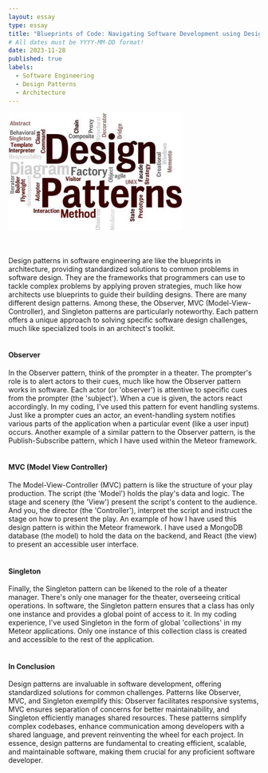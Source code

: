 ```yaml
---
layout: essay
type: essay
title: "Blueprints of Code: Navigating Software Development using Design Patterns"
# All dates must be YYYY-MM-DD format!
date: 2023-11-28
published: true
labels:
  - Software Engineering
  - Design Patterns
  - Architecture
---
```


<p>
	<img width="350px" src="../img/design-patterns.jpg" class="img-thumbnail" >

<br><br>
  Design patterns in software engineering are like the blueprints in architecture, providing standardized solutions to common problems in software design. They are the frameworks 
  that programmers can use to tackle complex problems by applying proven strategies, much like how architects use blueprints to guide their building designs. There are many different design patterns. 
  Among these, the Observer, MVC (Model-View-Controller), and Singleton patterns are particularly noteworthy. Each pattern offers a unique approach to solving specific software design challenges, 
  much like specialized tools in an architect's toolkit. 
<br><br>

<h4>
	Observer
</h4>
In the Observer pattern, think of the prompter in a theater. The prompter's role is to alert actors to their cues, much like how the Observer pattern works in software. 
Each actor (or 'observer') is attentive to specific cues from the prompter (the 'subject'). When a cue is given, the actors react accordingly. In my coding, I've used this pattern for 
event handling systems. Just like a prompter cues an actor, an event-handling system notifies various parts of the application when a particular event (like a user input) occurs. Another example of a
similar pattern to the Observer pattern, is the Publish-Subscribe pattern, which I have used within the Meteor framework.
<br><br>


<h4>
	MVC (Model View Controller)
</h4>
The Model-View-Controller (MVC) pattern is like the structure of your play production. The script (the 'Model') holds the play's data and logic. The stage and scenery (the 'View')
present the script's content to the audience. And you, the director (the 'Controller'), interpret the script and instruct the stage on how to present the play. An example of how I 
have used this design pattern is within the Meteor framework. I have used a MongoDB database (the model) to hold the data on the backend, and React (the view) to present an accessible user interface.
<br><br>

<h4>
	Singleton
</h4>
Finally, the Singleton pattern can be likened to the role of a theater manager. There's only one manager for the theater, overseeing critical operations. In software, the Singleton pattern ensures 
that a class has only one instance and provides a global point of access to it. In my coding experience, I've used Singleton in the form of global 'collections' in my Meteor applications. Only one instance 
of this collection class is created and accessible to the rest of the application. 
<br><br>

<h4>
	In Conclusion
</h4>
Design patterns are invaluable in software development, offering standardized solutions for common challenges. Patterns like Observer, MVC, and Singleton exemplify this: Observer facilitates responsive systems, 
MVC ensures separation of concerns for better maintainability, and Singleton efficiently manages shared resources. These patterns simplify complex codebases, enhance communication among developers with a 
shared language, and prevent reinventing the wheel for each project. In essence, design patterns are fundamental to creating efficient, scalable, and maintainable software, making them crucial 
for any proficient software developer.
</p>
